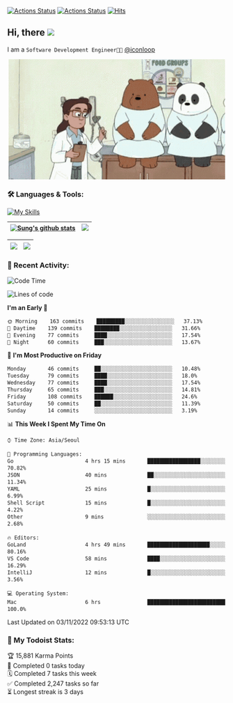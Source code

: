 
[![Actions Status](https://github.com/ddok2/ddok2/workflows/Todoist%20Readme/badge.svg)](https://github.com/ddok2/ddok2/actions)
[![Actions Status](https://github.com/ddok2/ddok2/workflows/wakatime-stats/badge.svg)](https://github.com/ddok2/ddok2/actions)
[![Hits](https://hits.seeyoufarm.com/api/count/incr/badge.svg?url=https%3A%2F%2Fgithub.com%2Fddok2&count_bg=%23FF9595&title_bg=%23555555&icon=github.svg&icon_color=%23FFFFFF&title=hits&edge_flat=false)](https://hits.seeyoufarm.com)

<!-- ![visitors](https://visitor-badge.laobi.icu/badge?page_id=ddok2.ddok2) -->
## Hi, there <img src="https://raw.githubusercontent.com/MartinHeinz/MartinHeinz/master/wave.gif" width="3%">

I am a `Software Development Engineer🧑‍💻` [@iconloop](https://github.com/iconloop)


<p align="center">
    <img align="center" alt="GIF" src="img/debugging.gif" />
</p>


### 🛠 Languages & Tools:

[![My Skills](https://skillicons.dev/icons?i=go,js,ts,py,express,react,svelte,jquery,pug,mongodb,mysql,redis,aws,docker,kubernetes)](https://skillicons.dev)


| <a href="https://github.com/ddok2"><img align="center" src="https://github-readme-stats.vercel.app/api?username=ddok2&show_icons=true&include_all_commits=true&count_private=true&theme=buefy&hide_border=true" alt="Sung's github stats" /></a> | <a href="https://github.com/ddok2"><img src="http://github-readme-streak-stats.herokuapp.com?user=ddok2&hide_border=true" /></a> |
| ------------- |------------- |


| <a href="https://github.com/ddok2"><img align="center" src="https://github-readme-stats.vercel.app/api/top-langs/?username=ddok2&theme=buefy&hide=html,css&hide_border=true" /></a> | <a href="https://github.com/ddok2"><img align="center" src="https://activity-graph.herokuapp.com/graph?username=ddok2&theme=github&hide_border=true" height="250" /></a> |
| ------------- |--------------------------------------------------------------------------------------------------------------------------------------------------------------------------|


<!-- <details open>
    <summary>📈 My GitHub Stats</summary>
    <p align="center">
        <a href="https://github.com/ddok2">
            <img align="center" src="https://github-readme-stats.vercel.app/api?username=ddok2&show_icons=true&include_all_commits=true&count_private=true&theme=buefy&hide_border=true" alt="Sung's github stats" />
        </a>
    </p>
</details>
<details>
    <summary>💬 Top Languages</summary>
    <p align="center"> 
        <a href="https://github.com/ddok2">
            <img align="center" src="https://github-readme-stats.vercel.app/api/top-langs/?username=ddok2&layout=compact&theme=buefy&hide=html,css&hide_border=true" />
        </a>
    </p>
</details> -->


### 🌈 Recent Activity:
<!--START_SECTION:waka-->
![Code Time](http://img.shields.io/badge/Code%20Time-1%2C839%20hrs-blue)

![Lines of code](https://img.shields.io/badge/From%20Hello%20World%20I%27ve%20Written-1%20Million%20lines%20of%20code-blue)

**I'm an Early 🐤** 

```text
🌞 Morning    163 commits    █████████░░░░░░░░░░░░░░░░   37.13% 
🌆 Daytime    139 commits    ████████░░░░░░░░░░░░░░░░░   31.66% 
🌃 Evening    77 commits     ████░░░░░░░░░░░░░░░░░░░░░   17.54% 
🌙 Night      60 commits     ███░░░░░░░░░░░░░░░░░░░░░░   13.67%

```
📅 **I'm Most Productive on Friday** 

```text
Monday       46 commits     ██░░░░░░░░░░░░░░░░░░░░░░░   10.48% 
Tuesday      79 commits     ████░░░░░░░░░░░░░░░░░░░░░   18.0% 
Wednesday    77 commits     ████░░░░░░░░░░░░░░░░░░░░░   17.54% 
Thursday     65 commits     ███░░░░░░░░░░░░░░░░░░░░░░   14.81% 
Friday       108 commits    ██████░░░░░░░░░░░░░░░░░░░   24.6% 
Saturday     50 commits     ██░░░░░░░░░░░░░░░░░░░░░░░   11.39% 
Sunday       14 commits     ░░░░░░░░░░░░░░░░░░░░░░░░░   3.19%

```


📊 **This Week I Spent My Time On** 

```text
⌚︎ Time Zone: Asia/Seoul

💬 Programming Languages: 
Go                       4 hrs 15 mins       █████████████████░░░░░░░░   70.82% 
JSON                     40 mins             ██░░░░░░░░░░░░░░░░░░░░░░░   11.34% 
YAML                     25 mins             █░░░░░░░░░░░░░░░░░░░░░░░░   6.99% 
Shell Script             15 mins             █░░░░░░░░░░░░░░░░░░░░░░░░   4.22% 
Other                    9 mins              ░░░░░░░░░░░░░░░░░░░░░░░░░   2.68%

🔥 Editors: 
GoLand                   4 hrs 49 mins       ████████████████████░░░░░   80.16% 
VS Code                  58 mins             ████░░░░░░░░░░░░░░░░░░░░░   16.29% 
IntelliJ                 12 mins             █░░░░░░░░░░░░░░░░░░░░░░░░   3.56%

💻 Operating System: 
Mac                      6 hrs               █████████████████████████   100.0%

```


 Last Updated on 03/11/2022 09:53:13 UTC
<!--END_SECTION:waka-->

### 🚧 My Todoist Stats:
<!-- TODO-IST:START -->
🏆  15,881 Karma Points           
🌸  Completed 0 tasks today           
🗓  Completed 7 tasks this week           
✅  Completed 2,247 tasks so far           
⏳  Longest streak is 3 days
<!-- TODO-IST:END -->


